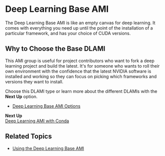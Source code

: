 # Deep Learning Base AMI<a name="overview-base"></a>

The Deep Learning Base AMI is like an empty canvas for deep learning\. It comes with everything you need up until the point of the installation of a particular framework, and has your choice of CUDA versions\. 

## Why to Choose the Base DLAMI<a name="base-why"></a>

This AMI group is useful for project contributors who want to fork a deep learning project and build the latest\. It's for someone who wants to roll their own environment with the confidence that the latest NVIDIA software is installed and working so they can focus on picking which frameworks and versions they want to install\. 

Choose this DLAMI type or learn more about the different DLAMIs with the **Next Up** option\.
+ [Deep Learning Base AMI Options](base.md)

**Next Up**  
[Deep Learning AMI with Conda](overview-conda.md)

## Related Topics<a name="base-related"></a>
+ [Using the Deep Learning Base AMI](tutorial-base.md)